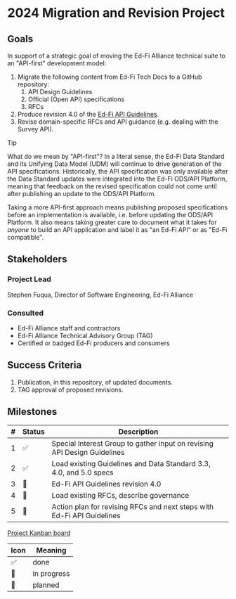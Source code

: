 # 2024 Migration and Revision Project

## Goals

In support of a strategic goal of moving the Ed-Fi Alliance technical suite to
an "API-first" development model:

1. Migrate the following content from Ed-Fi Tech Docs to a GitHub repository:
   1. API Design Guidelines
   2. Official (Open API) specifications
   3. RFCs
2. Produce revision 4.0 of the [Ed-Fi API Guidelines](../api-guidelines/).
3. Revise domain-specific RFCs and API guidance (e.g. dealing with the Survey
   API).

> [!TIP]
> What do we mean by "API-first"? In a literal sense, the Ed-Fi Data Standard
> and its Unifying Data Model (UDM) will continue to drive generation of the API
> specifications. Historically, the API specification was only available after
> the Data Standard updates were integrated into the Ed-Fi ODS/API Platform,
> meaning that feedback on the revised specification could not come until after
> publishing an update to the ODS/API Platform.
>
> Taking a more API-first approach means publishing proposed specifications
> before an implementation is available, i.e. before updating the ODS/API
> Platform. It also means taking greater care to document what it takes for
> _anyone_ to build an API application and label it as "an Ed-Fi API" or as
> "Ed-Fi compatible".

## Stakeholders

### Project Lead

Stephen Fuqua, Director of Software Engineering, Ed-Fi Alliance

### Consulted

* Ed-Fi Alliance staff and contractors
* Ed-Fi Alliance Technical Advisory Group (TAG)
* Certified or badged Ed-Fi producers and consumers

## Success Criteria

1. Publication, in this repository, of updated documents.
2. TAG approval of proposed revisions.

## Milestones

| #   | Status | Description                                                              |
| --- | ------ | ------------------------------------------------------------------------ |
| 1   | ✅      | Special Interest Group to gather input on revising API Design Guidelines |
| 2   | ✅      | Load existing Guidelines and Data Standard 3.3, 4.0, and 5.0 specs       |
| 3   | 🚧      | Ed-Fi API Guidelines revision 4.0                                        |
| 4   | 📅      | Load existing RFCs, describe governance                                  |
| 5   | 📅      | Action plan for revising RFCs and next steps with Ed-Fi API Guidelines   |

[Project Kanban board](https://tracker.ed-fi.org/secure/RapidBoard.jspa?rapidView=260&view=detail&selectedIssue=APIS-29)


| Icon | Meaning     |
| ---- | ----------- |
| ✅    | done        |
| 🚧    | in progress |
| 📅    | planned     |

